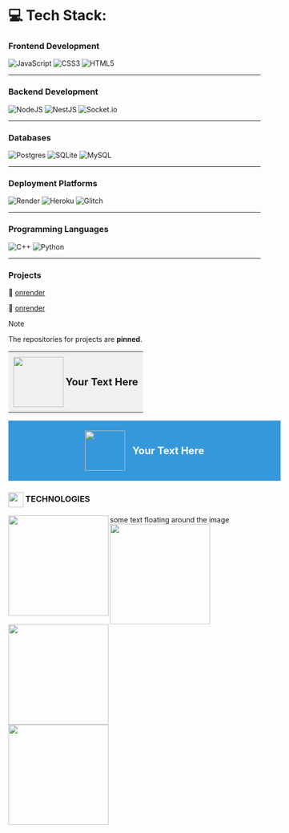 
# 💻 Tech Stack:
### Frontend Development
![JavaScript](https://img.shields.io/badge/javascript-%23323330.svg?style=for-the-badge&logo=javascript&logoColor=%23F7DF1E) ![CSS3](https://img.shields.io/badge/css3-%231572B6.svg?style=for-the-badge&logo=css3&logoColor=white) ![HTML5](https://img.shields.io/badge/html5-%23E34F26.svg?style=for-the-badge&logo=html5&logoColor=white)

---

### Backend Development
![NodeJS](https://img.shields.io/badge/node.js-6DA55F?style=for-the-badge&logo=node.js&logoColor=white) ![NestJS](https://img.shields.io/badge/nestjs-%23E0234E.svg?style=for-the-badge&logo=nestjs&logoColor=white) ![Socket.io](https://img.shields.io/badge/Socket.io-black?style=for-the-badge&logo=socket.io&badgeColor=010101)

---

### Databases
![Postgres](https://img.shields.io/badge/postgres-%23316192.svg?style=for-the-badge&logo=postgresql&logoColor=white) ![SQLite](https://img.shields.io/badge/sqlite-%2307405e.svg?style=for-the-badge&logo=sqlite&logoColor=white) ![MySQL](https://img.shields.io/badge/mysql-4479A1.svg?style=for-the-badge&logo=mysql&logoColor=white)

---

### Deployment Platforms
![Render](https://img.shields.io/badge/Render-%46E3B7.svg?style=for-the-badge&logo=render&logoColor=white) ![Heroku](https://img.shields.io/badge/heroku-%23430098.svg?style=for-the-badge&logo=heroku&logoColor=white) ![Glitch](https://img.shields.io/badge/glitch-%233333FF.svg?style=for-the-badge&logo=glitch&logoColor=white)

---

### Programming Languages
![C++](https://img.shields.io/badge/c++-%2300599C.svg?style=for-the-badge&logo=c%2B%2B&logoColor=white) ![Python](https://img.shields.io/badge/python-3670A0?style=for-the-badge&logo=python&logoColor=ffdd54)

---

### Projects
<p align="left">
  🔗
  <a href="https://example.com">
    onrender
  </a>
</p>

<p align="left">
  🔗
  <a href="https://example.com">
    onrender
  </a>
</p>

> [!NOTE]
> The repositories for projects are **pinned**.


<table>
  <tr>
    <td style="background-color:#f0f0f0; padding:10px; border-radius:10px;">
      <img src="https://cdn.jsdelivr.net/gh/devicons/devicon@latest/icons/javascript/javascript-original.svg" width="100" style="vertical-align:middle;">
      <span style="font-size:20px; font-weight:bold; vertical-align:middle;">Your Text Here</span>
    </td>
  </tr>
</table>

<div style="display: flex; align-items: center; justify-content: center; background-color: #3498db; color: white; padding: 20px; width: 100%;">
  <img src="https://cdn.jsdelivr.net/gh/devicons/devicon@latest/icons/javascript/javascript-original.svg" width="80" style="margin-right: 15px;">
  <span style="font-size: 20px; font-weight: bold;">Your Text Here</span>
</div>

<h3><img align="center" height="30" src="https://cdn.jsdelivr.net/gh/devicons/devicon@latest/icons/javascript/javascript-original.svg"> TECHNOLOGIES</h3>

<img src="https://cdn.jsdelivr.net/gh/devicons/devicon@latest/icons/javascript/javascript-original.svg" align="left" width="200px"/>
some text floating around the image
<img src="https://cdn.jsdelivr.net/gh/devicons/devicon@latest/icons/javascript/javascript-original.svg" align="left" width="200px"/>
<br clear="left"/>
<img src="https://cdn.jsdelivr.net/gh/devicons/devicon@latest/icons/javascript/javascript-original.svg" align="left" width="200px"/>
<br clear="left"/>
<img src="https://cdn.jsdelivr.net/gh/devicons/devicon@latest/icons/javascript/javascript-original.svg" align="left" width="200px"/>

<!--<br clear="left"/>!-->

<!--<img src="https://cdn.jsdelivr.net/gh/devicons/devicon@latest/icons/javascript/javascript-original.svg" align="left" width="200px"/>
some text floating around the image

<div style="display: flex; align-items: center; justify-content: center; background-color: #f0f0f0; padding: 10px; border-radius: 10px; width: 100%;">
  <img src="https://placehold.co/15x15/f03c15/f03c15.png" width="50" style="margin-right: 15px;">
  <span style="font-size: 18px; font-weight: bold;">#f03c15</span>
</div>!-->

